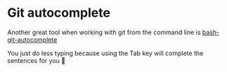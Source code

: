 # Git autocomplete

Another great tool when working with git from the command line is [bash-git-autocomplete](https://github.com/bobthecow/git-flow-completion/wiki/Install-Bash-git-completion)

You just do less typing because using the Tab key will complete the sentences for you 💪
